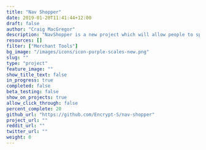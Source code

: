 ```yaml
---
title: "Nav Shopper"
date: 2019-01-20T11:41:44+12:00
draft: false
author: "Craig MacGregor"
description: "NavShopper is a new project which will allow people to spend NavCoin on a growing list of retailers and service providers."
resources: []
filter: ["Merchant Tools"]
bg_image: "/images/icons/icon-purple-scales-new.png"
slug: ""
type: "project"
feature_image: ""
show_title_text: false
in_progress: true
completed: false
beta_testing: false
show_on_projects: true
allow_click_through: false
percent_complete: 20
github_url: "https://github.com/Encrypt-S/nav-shopper"
project_url: ""
reddit_url: ""
twitter_url: ""
weight: 0
---
```


